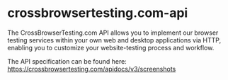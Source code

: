 # crossbrowsertesting.com-api

The CrossBrowserTesting.com API allows you to implement our browser testing services within your own web and desktop applications via HTTP, enabling you to customize your website-testing process and workflow.

The API specification can be found here:
https://crossbrowsertesting.com/apidocs/v3/screenshots

